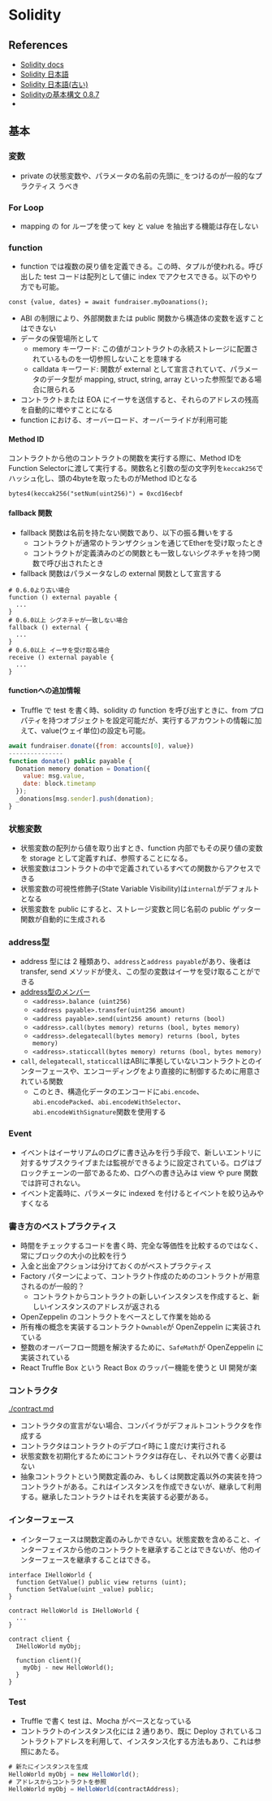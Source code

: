# Solidity

## References

- [Solidity docs](https://docs.soliditylang.org/)
- [Solidity 日本語](https://solidity-ja.readthedocs.io/ja/latest/)
- [Solidity 日本語(古い)](https://solidity-jp.readthedocs.io/ja/latest/)
- [Solidityの基本構文 0.8.7](https://note.com/npaka/n/n4fb510d2b3b4)
-

## 基本

### 変数

- private の状態変数や、パラメータの名前の先頭に`_`をつけるのが一般的なプラクティス
  うべき

### For Loop

- mapping の for ループを使って key と value を抽出する機能は存在しない

### function

- function では複数の戻り値を定義できる。この時、タプルが使われる。呼び出した test コードは配列として値に index でアクセスできる。以下のやり方でも可能。

```sol
const {value, dates} = await fundraiser.myDoanations();
```

- ABI の制限により、外部関数または public 関数から構造体の変数を返すことはできない
- データの保管場所として
  - memory キーワード: この値がコントラクトの永続ストレージに配置されているものを一切参照しないことを意味する
  - calldata キーワード: 関数が external として宣言されていて、パラメータのデータ型が mapping, struct, string, array といった参照型である場合に限られる
- コントラクトまたは EOA にイーサを送信すると、それらのアドレスの残高を自動的に増やすことになる
- function における、オーバーロード、オーバーライドが利用可能

#### Method ID

コントラクトから他のコントラクトの関数を実行する際に、Method IDをFunction Selectorに渡して実行する。関数名と引数の型の文字列を`keccak256`でハッシュ化し、頭の4byteを取ったものがMethod IDとなる

```sol
bytes4(keccak256("setNum(uint256)") = 0xcd16ecbf
```

#### fallback 関数

- fallback 関数は名前を持たない関数であり、以下の振る舞いをする
  - コントラクトが通常のトランザクションを通じてEtherを受け取ったとき
  - コントラクトが定義済みのどの関数とも一致しないシグネチャを持つ関数で呼び出されたとき
- fallback 関数はパラメータなしの external 関数として宣言する

```sol
# 0.6.0より古い場合
function () external payable {
  ...
}
# 0.6.0以上 シグネチャが一致しない場合
fallback () external {
  ...
}
# 0.6.0以上 イーサを受け取る場合
receive () external payable {
  ...
}
```

#### functionへの追加情報

- Truffle で test を書く時、solidity の function を呼び出すときに、from プロパティを持つオブジェクトを設定可能だが、実行するアカウントの情報に加えて、value(ウェイ単位)の設定も可能。

```js
await fundraiser.donate({from: accounts[0], value})
---------------
function donate() public payable {
  Donation memory donation = Donation({
    value: msg.value,
    date: block.timetamp
  });
  _donations[msg.sender].push(donation);
}
```

### 状態変数

- 状態変数の配列から値を取り出すとき、function 内部でもその戻り値の変数を storage として定義すれば、参照することになる。
- 状態変数はコントラクトの中で定義されているすべての関数からアクセスできる
- 状態変数の可視性修飾子(State Variable Visibility)は`internal`がデフォルトとなる
- 状態変数を public にすると、ストレージ変数と同じ名前の public ゲッター関数が自動的に生成される

### address型

- address 型には 2 種類あり、`address`と`address payable`があり、後者は transfer, send メソッドが使え、この型の変数はイーサを受け取ることができる
- [address型のメンバー](https://solidity-ja.readthedocs.io/ja/latest/units-and-global-variables.html#address-related)
  - `<address>.balance (uint256)`
  - `<address payable>.transfer(uint256 amount)`
  - `<address payable>.send(uint256 amount) returns (bool)`
  - `<address>.call(bytes memory) returns (bool, bytes memory)`
  - `<address>.delegatecall(bytes memory) returns (bool, bytes memory)`
  - `<address>.staticcall(bytes memory) returns (bool, bytes memory)`
- `call`, `delegatecall`, `staticcall`はABIに準拠していないコントラクトとのインターフェースや、エンコーディングをより直接的に制御するために用意されている関数
  - このとき、構造化データのエンコードに`abi.encode`、`abi.encodePacked`、`abi.encodeWithSelector`、`abi.encodeWithSignature`関数を使用する

### Event

- イベントはイーサリアムのログに書き込みを行う手段で、新しいエントリに対するサブスクライブまたは監視ができるように設定されている。ログはブロックチェーンの一部であるため、ログへの書き込みは view や pure 関数では許可されない。
- イベント定義時に、パラメータに indexed を付けるとイベントを絞り込みやすくなる

### 書き方のベストプラクティス

- 時間をチェックするコードを書く時、完全な等価性を比較するのではなく、常にブロックの大小の比較を行う
- 入金と出金アクションは分けておくのがベストプラクティス
- Factory パターンによって、コントラクト作成のためのコントラクトが用意されるのが一般的？
  - コントラクトからコントラクトの新しいインスタンスを作成すると、新しいインスタンスのアドレスが返される
- OpenZeppelin のコントラクトをベースとして作業を始める
- 所有権の概念を実装するコントラクト`Ownable`が OpenZeppelin に実装されている
- 整数のオーバーフロー問題を解決するために、`SafeMath`が OpenZeppelin に実装されている
- React Truffle Box という React Box のラッパー機能を使うと UI 開発が楽

### コントラクタ

[./contract.md](Contract)

- コントラクタの宣言がない場合、コンパイラがデフォルトコントラクタを作成する
- コントラクタはコントラクトのデプロイ時に１度だけ実行される
- 状態変数を初期化するためにコントラクタは存在し、それ以外で書く必要はない
- 抽象コントラクトという関数定義のみ、もしくは関数定義以外の実装を持つコントラクトがある。これはインスタンスを作成できないが、継承して利用する。継承したコントラクトはそれを実装する必要がある。

### インターフェース

- インターフェースは関数定義のみしかできない。状態変数を含めること、インターフェイスから他のコントラクトを継承することはできないが、他のインターフェースを継承することはできる。

```sol
interface IHelloWorld {
  function GetValue() public view returns (uint);
  function SetValue(uint _value) public;
}

contract HelloWorld is IHelloWorld {
  ...
}

contract client {
  IHelloWorld myObj;

  function client(){
    myObj - new HelloWorld();
  }
}
```

### Test

- Truffle で書く test は、Mocha がベースとなっている
- コントラクトのインスタンス化には 2 通りあり、既に Deploy されているコントラクトアドレスを利用して、インスタンス化する方法もあり、これは参照にあたる。

```js
# 新たにインスタンスを生成
HelloWorld myObj = new HelloWorld();
# アドレスからコントラクトを参照
HelloWorld myObj = HelloWorld(contractAddress);
```
